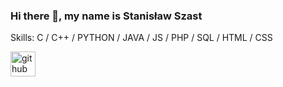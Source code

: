 ### Hi there 👋, my name is Stanisław Szast

Skills: C / C++ / PYTHON / JAVA / JS / PHP / SQL / HTML / CSS 



[<img src='https://cdn.jsdelivr.net/npm/simple-icons@3.0.1/icons/github.svg' alt='github' height='40'>](https://github.com/Stachuxyz)  

